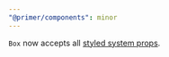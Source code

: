 ```yaml
---
"@primer/components": minor
---
```


`Box` now accepts all [styled system props](https://styled-system.com/table/).

